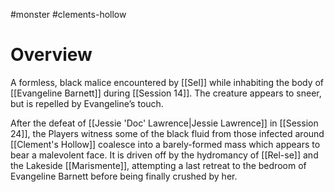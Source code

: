 #monster #clements-hollow 

# Overview

A formless, black malice encountered by [[Sel]] while inhabiting the body of [[Evangeline Barnett]] during [[Session 14]]. The creature appears to sneer, but is repelled by Evangeline’s touch.

After the defeat of [[Jessie 'Doc' Lawrence|Jessie Lawrence]] in [[Session 24]], the Players witness some of the black fluid from those infected around [[Clement's Hollow]] coalesce into a barely-formed mass which appears to bear a malevolent face. It is driven off by the hydromancy of [[Rel-se]] and the Lakeside [[Marismente]], attempting a last retreat to the bedroom of Evangeline Barnett before being finally crushed by her.